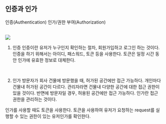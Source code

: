 ## 인증과 인가

인증(Authentication)
인가/권한 부여(Authorization)

<br>

<img src = "https://www.okta.com/sites/default/files/styles/1640w_scaled/public/media/image/2020-10/Authentication_vs_Authorization.png?itok=uBFRCfww">

<br>

1. 인증
인증이란 유저가 누구인지 확인하는 절차, 회원가입하고 로그인 하는 것이다.
인증을 하기 위해서는 아이디, 패스워드, 토큰 등을 사용한다.
토큰은 일정 시간 동안 인가에 유효한 정보로 대체한다.


<br>

2. 인가
방문자가 회사 건물에 방문했을 때, 허가된 공간에만 접근 가능하다.
개인마다 건물내 허가된 공간이 다르다.
관리자라면 건물내 다양한 공간에 대한 접근 권한이 있을 것이다.
반면에 방문자일 경우, 허용된 공간에만 접근 가능하다.
인가란 접근 권한을 관리하는 것이다.

인가를 사용할 때도 토큰을 사용한다.
토큰을 사용하여 유저가 요청하는 request를 실행할 수 있는 권한이 있는 유저인가를 확인한다.
